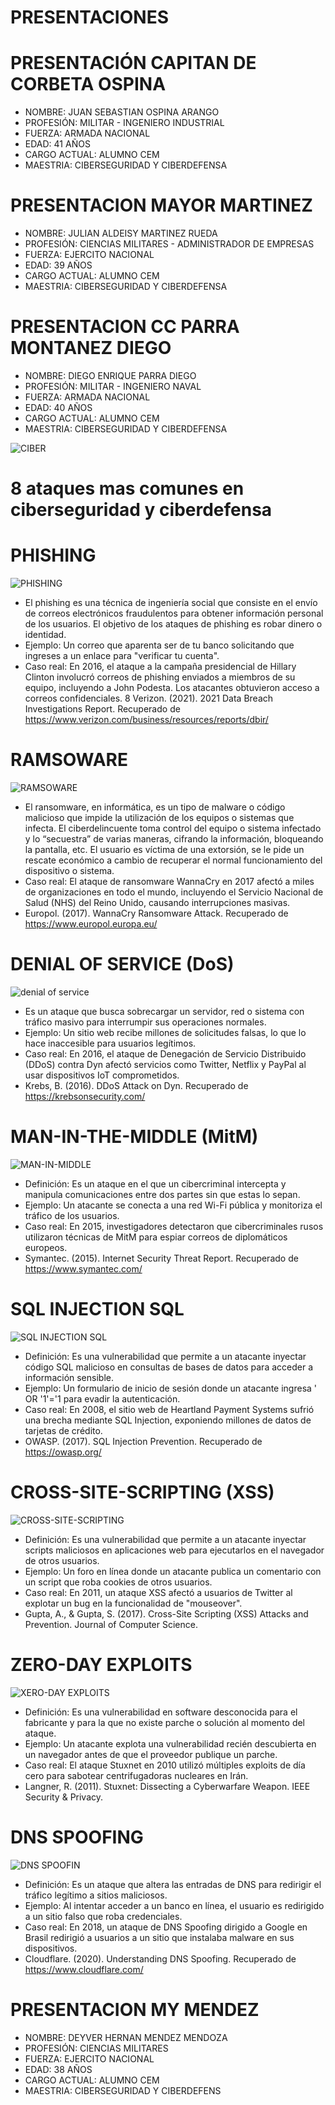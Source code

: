 # PRESENTACIONES

# PRESENTACIÓN CAPITAN DE CORBETA OSPINA
* NOMBRE: JUAN SEBASTIAN OSPINA ARANGO
* PROFESIÓN: MILITAR - INGENIERO INDUSTRIAL
* FUERZA: ARMADA NACIONAL
* EDAD: 41 AÑOS 
* CARGO ACTUAL: ALUMNO CEM
* MAESTRIA: CIBERSEGURIDAD Y CIBERDEFENSA

# PRESENTACION MAYOR MARTINEZ 
* NOMBRE: JULIAN ALDEISY MARTINEZ RUEDA
* PROFESIÓN: CIENCIAS MILITARES - ADMINISTRADOR DE EMPRESAS
* FUERZA: EJERCITO NACIONAL
* EDAD: 39 AÑOS
* CARGO ACTUAL: ALUMNO CEM
* MAESTRIA: CIBERSEGURIDAD Y CIBERDEFENSA

# PRESENTACION CC PARRA MONTANEZ DIEGO
* NOMBRE: DIEGO ENRIQUE PARRA DIEGO
* PROFESIÓN: MILITAR - INGENIERO NAVAL
* FUERZA: ARMADA NACIONAL
* EDAD: 40 AÑOS
* CARGO ACTUAL: ALUMNO CEM
* MAESTRIA: CIBERSEGURIDAD Y CIBERDEFENSA


![CIBER](https://www.responsabilidadconsejerosydirectivos.com/wp-content/uploads/2021/02/ciber-1100x640@2x.jpg)

# 8 ataques mas comunes en ciberseguridad y ciberdefensa

# PHISHING
![PHISHING](https://blog.hackmetrix.com/wp-content/uploads/2024/04/Introduccion-al-Phishing-y-la-Ingenieria-Social-1160x680.jpg)

* El phishing es una técnica de ingeniería social que consiste en el envío de correos electrónicos fraudulentos para obtener información personal de los usuarios. El objetivo de los ataques de phishing es robar dinero o identidad. 
* Ejemplo: Un correo que aparenta ser de tu banco solicitando que ingreses a un enlace para "verificar tu cuenta".
* Caso real: En 2016, el ataque a la campaña presidencial de Hillary Clinton involucró correos de phishing enviados a miembros de su equipo, incluyendo a John Podesta. Los atacantes obtuvieron acceso a correos confidenciales.
8 Verizon. (2021). 2021 Data Breach Investigations Report. Recuperado de https://www.verizon.com/business/resources/reports/dbir/

# RAMSOWARE
![RAMSOWARE](https://latam.kaspersky.com/content/es-mx/images/repository/isc/2021/ransomware.jpg)

* El ransomware, en informática, es un tipo de malware o código malicioso que impide la utilización de los equipos o sistemas que infecta. El ciberdelincuente toma control del equipo o sistema infectado y lo “secuestra” de varias maneras, cifrando la información, bloqueando la pantalla, etc. El usuario es víctima de una extorsión, se le pide un rescate económico a cambio de recuperar el normal funcionamiento del dispositivo o sistema.
* Caso real: El ataque de ransomware WannaCry en 2017 afectó a miles de organizaciones en todo el mundo, incluyendo el Servicio Nacional de Salud (NHS) del Reino Unido, causando interrupciones masivas.
*  Europol. (2017). WannaCry Ransomware Attack. Recuperado de https://www.europol.europa.eu/


# DENIAL OF SERVICE (DoS)

![denial of service](https://cdn.prod.website-files.com/5ff66329429d880392f6cba2/62826a3497d4ec066e41c9f0_DoS%20in%20action.jpg)

* Es un ataque que busca sobrecargar un servidor, red o sistema con tráfico masivo para interrumpir sus operaciones normales.
* Ejemplo: Un sitio web recibe millones de solicitudes falsas, lo que lo hace inaccesible para usuarios legítimos.
* Caso real: En 2016, el ataque de Denegación de Servicio Distribuido (DDoS) contra Dyn afectó servicios como Twitter, Netflix y PayPal al usar dispositivos IoT comprometidos.
*  Krebs, B. (2016). DDoS Attack on Dyn. Recuperado de https://krebsonsecurity.com/

# MAN-IN-THE-MIDDLE (MitM)
![MAN-IN-MIDDLE](https://cdn.invicti.com/app/uploads/2022/06/28121128/man-in-the-middle-attack-how-avoid.png)
* Definición: Es un ataque en el que un cibercriminal intercepta y manipula comunicaciones entre dos partes sin que estas lo sepan.
* Ejemplo: Un atacante se conecta a una red Wi-Fi pública y monitoriza el tráfico de los usuarios.
* Caso real: En 2015, investigadores detectaron que cibercriminales rusos utilizaron técnicas de MitM para espiar correos de diplomáticos europeos.
* Symantec. (2015). Internet Security Threat Report. Recuperado de https://www.symantec.com/
 
# SQL INJECTION SQL
![SQL INJECTION SQL](https://www.spanning.com/blog/sql-injection-attacks-web-based-application-security-part-4/SQL-injection-attack-example.png)
* Definición: Es una vulnerabilidad que permite a un atacante inyectar código SQL malicioso en consultas de bases de datos para acceder a información sensible.
* Ejemplo: Un formulario de inicio de sesión donde un atacante ingresa ' OR '1'='1 para evadir la autenticación.
* Caso real: En 2008, el sitio web de Heartland Payment Systems sufrió una brecha mediante SQL Injection, exponiendo millones de datos de tarjetas de crédito.
* OWASP. (2017). SQL Injection Prevention. Recuperado de https://owasp.org/
 
# CROSS-SITE-SCRIPTING (XSS)
![CROSS-SITE-SCRIPTING](https://media.geeksforgeeks.org/wp-content/uploads/20190516152959/Cross-Site-ScriptingXSS.png)
* Definición: Es una vulnerabilidad que permite a un atacante inyectar scripts maliciosos en aplicaciones web para ejecutarlos en el navegador de otros usuarios.
* Ejemplo: Un foro en línea donde un atacante publica un comentario con un script que roba cookies de otros usuarios.
* Caso real: En 2011, un ataque XSS afectó a usuarios de Twitter al explotar un bug en la funcionalidad de "mouseover".
* Gupta, A., & Gupta, S. (2017). Cross-Site Scripting (XSS) Attacks and Prevention. Journal of Computer Science.
 
# ZERO-DAY EXPLOITS 
![XERO-DAY EXPLOITS](https://www.accuknox.com/wp-content/uploads/zerodayattacks_4-1024x545.png)
* Definición: Es una vulnerabilidad en software desconocida para el fabricante y para la que no existe parche o solución al momento del ataque.
* Ejemplo: Un atacante explota una vulnerabilidad recién descubierta en un navegador antes de que el proveedor publique un parche.
* Caso real: El ataque Stuxnet en 2010 utilizó múltiples exploits de día cero para sabotear centrifugadoras nucleares en Irán.
* Langner, R. (2011). Stuxnet: Dissecting a Cyberwarfare Weapon. IEEE Security & Privacy.
 
# DNS SPOOFING 
![DNS SPOOFIN](https://www.keycdn.com/img/support/dns-spoofing.png)
* Definición: Es un ataque que altera las entradas de DNS para redirigir el tráfico legítimo a sitios maliciosos.
* Ejemplo: Al intentar acceder a un banco en línea, el usuario es redirigido a un sitio falso que roba credenciales.
* Caso real: En 2018, un ataque de DNS Spoofing dirigido a Google en Brasil redirigió a usuarios a un sitio que instalaba malware en sus dispositivos.
* Cloudflare. (2020). Understanding DNS Spoofing. Recuperado de https://www.cloudflare.com/

# PRESENTACION MY MENDEZ
* NOMBRE: DEYVER HERNAN MENDEZ MENDOZA 
* PROFESIÓN: CIENCIAS MILITARES 
* FUERZA: EJERCITO NACIONAL
* EDAD: 38 AÑOS
* CARGO ACTUAL: ALUMNO CEM
* MAESTRIA: CIBERSEGURIDAD Y CIBERDEFENS
